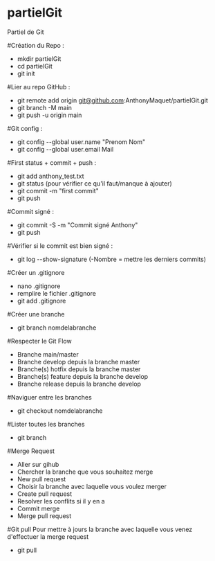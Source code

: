 # partielGit
Partiel de Git

#Création du Repo : 
- mkdir partielGit
- cd partielGit
- git init

#Lier au repo GitHub : 
- git remote add origin git@github.com:AnthonyMaquet/partielGit.git
- git branch -M main
- git push -u origin main

#Git config : 
- git config --global user.name "Prenom Nom"
- git config --global user.email Mail

#First status + commit + push : 
- git add anthony_test.txt
- git status (pour vérifier ce qu'il faut/manque à ajouter)
- git commit -m "first commit"
- git push 

#Commit signé : 
- git commit -S -m "Commit signé Anthony"
- git push

#Vérifier si le commit est bien signé : 
- git log --show-signature (-Nombre = mettre les derniers commits)

#Créer un .gitignore
- nano .gitignore
- remplire le fichier .gitignore
- git add .gitignore

#Créer une branche 
- git branch nomdelabranche

#Respecter le Git Flow 
- Branche main/master
- Branche develop depuis la branche master
- Branche(s) hotfix depuis la branche master 
- Branche(s) feature depuis la branche develop
- Branche release depuis la branche develop

#Naviguer entre les branches 
- git checkout nomdelabranche

#Lister toutes les branches
- git branch

#Merge Request
- Aller sur gihub
- Chercher la branche que vous souhaitez merge
- New pull request 
- Choisir la branche avec laquelle vous voulez merger
- Create pull request
- Resolver les conflits si il y en a 
- Commit merge
- Merge pull request

#Git pull
Pour mettre à jours la branche avec laquelle vous venez d'effectuer la merge request
- git pull

